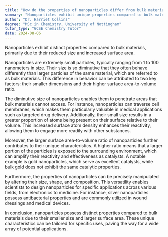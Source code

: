 ```yaml
---
title: "How do the properties of nanoparticles differ from bulk materials?"
summary: "Nanoparticles exhibit unique properties compared to bulk materials, primarily due to their smaller size and increased surface area, which influence their behavior and applications in various fields."
author: "Dr. Harriet Collins"
degree: "MSc in Chemistry, University of Nottingham"
tutor_type: "GCSE Chemistry Tutor"
date: 2024-08-06
---
```


Nanoparticles exhibit distinct properties compared to bulk materials, primarily due to their reduced size and increased surface area.

Nanoparticles are extremely small particles, typically ranging from $1$ to $100$ nanometers in size. Their size is so diminutive that they often behave differently than larger particles of the same material, which are referred to as bulk materials. This difference in behavior can be attributed to two key factors: their smaller dimensions and their higher surface area-to-volume ratio.

The diminutive size of nanoparticles enables them to penetrate areas that bulk materials cannot access. For instance, nanoparticles can traverse cell membranes, which makes them particularly valuable in medical applications such as targeted drug delivery. Additionally, their small size results in a greater proportion of atoms being present on their surface relative to their volume. This increased surface atom density enhances their reactivity, allowing them to engage more readily with other substances.

Moreover, the larger surface area-to-volume ratio of nanoparticles further contributes to their unique characteristics. A higher ratio means that a larger portion of the particles is exposed to the surrounding environment, which can amplify their reactivity and effectiveness as catalysts. A notable example is gold nanoparticles, which serve as excellent catalysts, while bulk gold does not exhibit the same catalytic properties.

Furthermore, the properties of nanoparticles can be precisely manipulated by altering their size, shape, and composition. This versatility enables scientists to design nanoparticles for specific applications across various fields, from electronics to medicine. For instance, silver nanoparticles possess antibacterial properties and are commonly utilized in wound dressings and medical devices.

In conclusion, nanoparticles possess distinct properties compared to bulk materials due to their smaller size and larger surface area. These unique characteristics can be tailored for specific uses, paving the way for a wide array of potential applications.
    